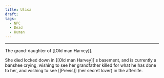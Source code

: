 ```yaml
---
title: Ulisa
draft: 
tags:
  - NPC
  - Dead
  - Human
---
```

___

The grand-daughter of [[Old man Harvey]].

She died locked down in [[Old man Harvey]]'s basement, and is currently a banshee crying, wishing to see her grandfather killed for what he has done to her, and wishing to see [[Previs]] (her secret lover) in the afterlife.